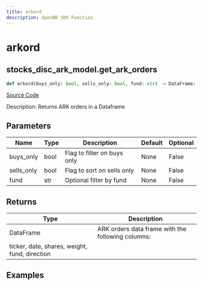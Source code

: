 ```yaml
---
title: arkord
description: OpenBB SDK Function
---
```

# arkord

## stocks_disc_ark_model.get_ark_orders

```python
def arkord(buys_only: bool, sells_only: bool, fund: str) -> DataFrame:
```
[Source Code](https://github.com/OpenBB-finance/OpenBBTerminal/tree/main/openbb_terminal/stocks/discovery/ark_model.py#L22)

Description: Returns ARK orders in a Dataframe

## Parameters

| Name | Type | Description | Default | Optional |
| ---- | ---- | ----------- | ------- | -------- |
| buys_only | bool | Flag to filter on buys only | None | False |
| sells_only | bool | Flag to sort on sells only | None | False |
| fund | str | Optional filter by fund | None | False |

## Returns

| Type | Description |
| ---- | ----------- |
| DataFrame | ARK orders data frame with the following columns:
ticker, date, shares, weight, fund, direction |

## Examples

